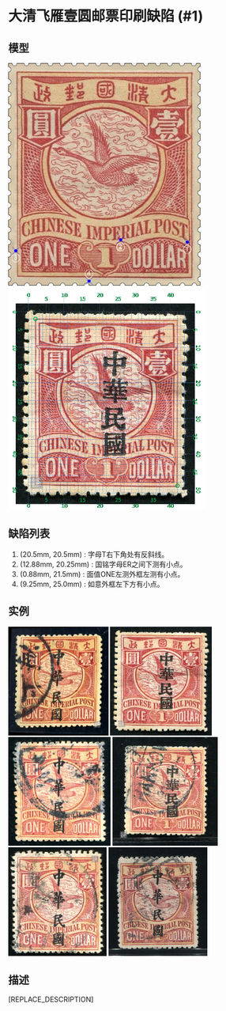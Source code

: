 # 大清飞雁壹圆邮票印刷缺陷 (#1)

## 模型
<img src="model.png" height=450/> <img src="sampling.png" height=450/>

## 缺陷列表
1. (20.5mm, 20.5mm) :  字母T右下角处有反斜线。
1. (12.88mm, 20.25mm) :  国铭字母ER之间下测有小点。
1. (0.88mm, 21.5mm) :  面值ONE左测外框左测有小点。
1. (9.25mm, 25.0mm) :  如意外框左下方有小点。


## 实例
<img src="2011-09-23_00049435005A.jpg" height=220/> <img src="2011-12-20_00052608038A.jpg" height=220/> <img src="2012-09-13_00068028035A.jpg" height=220/> <img src="2014-01-22_00133999131A.jpg" height=220/> <img src="2014-10-27_00159485031A.jpg" height=220/> <img src="2015-12-06_00194888085A.jpg" height=220/> 


## 描述
[REPLACE_DESCRIPTION]
